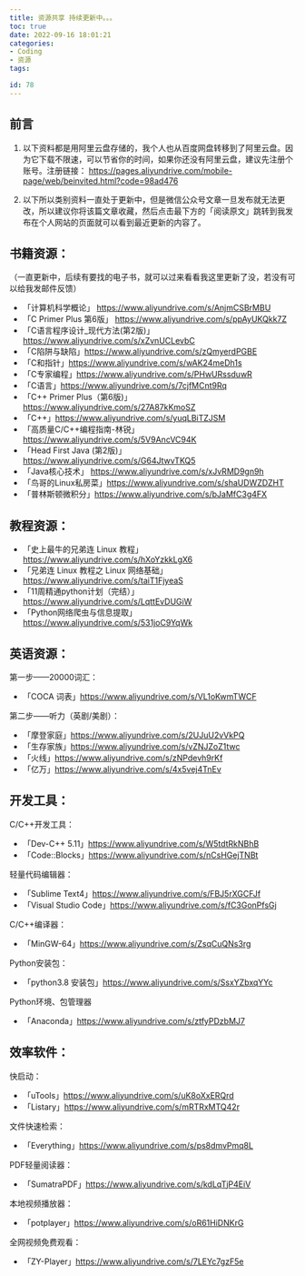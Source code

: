 ```yaml
---
title: 资源共享 持续更新中。。。
toc: true
date: 2022-09-16 18:01:21
categories:
- Coding
- 资源
tags:

id: 78
---
```


## 前言

1. 以下资料都是用阿里云盘存储的，我个人也从百度网盘转移到了阿里云盘。因为它下载不限速，可以节省你的时间，如果你还没有阿里云盘，建议先注册个账号。注册链接： https://pages.aliyundrive.com/mobile-page/web/beinvited.html?code=98ad476

2. 以下所以类别资料一直处于更新中，但是微信公众号文章一旦发布就无法更改，所以建议你将该篇文章收藏，然后点击最下方的「阅读原文」跳转到我发布在个人网站的页面就可以看到最近更新的内容了。

<!--more-->

## 书籍资源：

（一直更新中，后续有要找的电子书，就可以过来看看我这里更新了没，若没有可以给我发邮件反馈）

- 「计算机科学概论」 https://www.aliyundrive.com/s/AnjmCSBrMBU
- 「C Primer Plus 第6版」 https://www.aliyundrive.com/s/ppAyUKQkk7Z
- 「C语言程序设计_现代方法(第2版)」https://www.aliyundrive.com/s/xZvnUCLevbC 
- 「C陷阱与缺陷」https://www.aliyundrive.com/s/zQmyerdPGBE 
- 「C和指针」https://www.aliyundrive.com/s/wAK24meDh1s 
- 「C专家编程」https://www.aliyundrive.com/s/PHwURssduwR 
- 「C语言」https://www.aliyundrive.com/s/7cjfMCnt9Rq 
- 「C++ Primer Plus（第6版)」 https://www.aliyundrive.com/s/27A87kKmoSZ
- 「C++」https://www.aliyundrive.com/s/yuqLBiTZJSM 
-  「高质量C/C++编程指南-林锐」 https://www.aliyundrive.com/s/5V9AncVC94K
-  「Head First Java (第2版)」 https://www.aliyundrive.com/s/G64JtwvTKQ5
-  「Java核心技术」 https://www.aliyundrive.com/s/xJvRMD9gn9h
-  「鸟哥的Linux私房菜」https://www.aliyundrive.com/s/shaUDWZDZHT
-  「普林斯顿微积分」https://www.aliyundrive.com/s/bJaMfC3g4FX

## 教程资源：

- 「史上最牛的兄弟连 Linux 教程」https://www.aliyundrive.com/s/hXoYzkkLgX6
-  「兄弟连 Linux 教程之 Linux 网络基础」https://www.aliyundrive.com/s/taiT1FjyeaS
-  「11周精通python计划（完结）」https://www.aliyundrive.com/s/LqttEvDUGiW
-  「Python网络爬虫与信息提取」https://www.aliyundrive.com/s/531joC9YqWk

## 英语资源：

第一步——20000词汇：

- 「COCA 词表」https://www.aliyundrive.com/s/VL1oKwmTWCF

第二步——听力（英剧/美剧）：

- 「摩登家庭」https://www.aliyundrive.com/s/2UJuU2vVkPQ
-  「生存家族」https://www.aliyundrive.com/s/vZNJZoZ1twc
-  「火线」https://www.aliyundrive.com/s/zNPdevh9rKf
-  「亿万」https://www.aliyundrive.com/s/4x5vej4TnEv

## 开发工具：

C/C++开发工具：

- 「Dev-C++ 5.11」https://www.aliyundrive.com/s/W5tdtRkNBhB
-  「Code::Blocks」https://www.aliyundrive.com/s/nCsHGejTNBt

轻量代码编辑器：

- 「Sublime Text4」https://www.aliyundrive.com/s/FBJ5rXGCFJf
- 「Visual Studio Code」https://www.aliyundrive.com/s/fC3GonPfsGj

C/C++编译器：

- 「MinGW-64」https://www.aliyundrive.com/s/ZsqCuQNs3rg

Python安装包：

- 「python3.8 安装包」https://www.aliyundrive.com/s/SsxYZbxqYYc

Python环境、包管理器

- 「Anaconda」https://www.aliyundrive.com/s/ztfyPDzbMJ7


## 效率软件：

快启动：

- 「uTools」https://www.aliyundrive.com/s/uK8oXxERQrd
- 「Listary」https://www.aliyundrive.com/s/mRTRxMTQ42r

文件快速检索：

- 「Everything」https://www.aliyundrive.com/s/ps8dmvPmq8L

PDF轻量阅读器：

- 「SumatraPDF」https://www.aliyundrive.com/s/kdLqTjP4EiV

本地视频播放器：

- 「potplayer」https://www.aliyundrive.com/s/oR61HiDNKrG

全网视频免费观看：

- 「ZY-Player」https://www.aliyundrive.com/s/7LEYc7gzF5e





